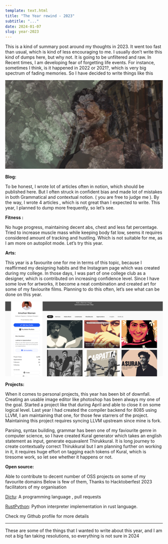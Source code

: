 ```yaml
---
template: text.html
title: "The Year rewind - 2023"
subtitle: "..."
date: 2024-01-07
slug: year-2023
---
```


This is a kind of summary post around my thoughts in 2023. It went too fast than usual, which is kind of less encouraging to me.  I usually don’t write this kind of dumps here, but why not. It is going to be unfiltered and raw. In Recent times, I am developing fear of forgetting life events. For instance, sometimes I think, is it happened in 2022 or 2021?, which is very big spectrum of fading memories. So I have decided to write things like this

![flower-overlay](/static/res/year-2023/1-flower-1.png)

**Blog:** 

To be honest, I wrote lot of articles often in notion, which should be published here. But I often struck in confident bias and made lot of mistakes in both Grammatical and contextual notion. ( you are free to judge me ). By the way, I wrote 4 articles , which is not great than I expected to write. This year, I planned to dump more frequently, so let’s see. 

**Fitness :**

No huge progress, maintaining decent abs, chest and less fat percentage. Tried to increase muscle mass while keeping body fat low, seems it requires considered amount of tracking and hustling. Which is not suitable for me, as I am more on autopilot mode. Let’s try this year. 

**Arts:**

This year is a favourite one for me in terms of this topic, because I reaffirmed my designing habits and the Instagram page which was created during my college. In those days, I was part of one college club as a designer, which is contributed on increasing  confidence level. Since I have some love for artworks, it become a neat combination and created art for some of my faviourite films. Planning to do this often, let’s see what can be done on this year. 

![2023-designs](/static/res/year-2023/designs.png)

**Projects:** 

When it comes to personal projects, this year has been bit of downfall. Creating an usable image editor like photoshop has been always my one of the goal. Started a project like that during April and able to close it on some logical level. Last year I had created the compiler backend for 8085 using LLVM, I am maintaining that one, for those few starrers of the project. Maintaining this project requires syncing LLVM upstream since mine is fork. 

Parsing, syntax building, grammar has been one of my faviourite genre in computer science, so I have created  Kural generator which takes an english statement as input, generate equavalent Thirukkural. It is long journey to create contextually correct Thirukkural but I am planning further on working in it, it requires huge effort on tagging each tokens of Kural, which is tiresome work, so let see whether it happens or not. 

**Open source:** 

Able to contribute to decent number of OSS projects on some of my favourite domains  Below is few of them, Thanks to Hacktoberfest 2023 facilitators of my organisation

[Dictu](https://github.com/dictu-lang/Dictu): A programming language , pull requests

[RustPython](https://github.com/RustPython/RustPython): Python interpreter implementation in rust language.

Check my Github profile for more details

---

These are some of the things that I wanted to write about this year, and I am not a big fan taking resolutions, so everything is not sure in 2024